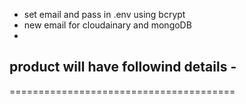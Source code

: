 
- set email and pass in .env using bcrypt
- new email for cloudainary and mongoDB
- 


product will have followind details - 
  - 


=======================================
